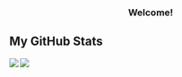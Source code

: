 <!-- ### Hi there 👋 -->
<!-- <p align="center">
  <img src="https://github-readme-stats.vercel.app/api?username=arsikurin&show_icons=true&theme=darcula&count_private=true&hide_border=true&bg_color=00000000" alt="arsikurin" />
  <img src="https://github-readme-stats.vercel.app/api/top-langs/?username=arsikurin&layout=compact&theme=darcula&hide_border=true&bg_color=00000000&langs_count=8&hide=css,html,scss,less,purebasic,cmake" />
</p>
 -->
 
 <div style="height: 100px" />
<h3 align="center">Welcome!</h3>
<div style="height: 100px" />

<h2>My GitHub Stats</h2>

<!-- <a href="https://github.com/anuraghazra/github-readme-stats"> -->
<img align="left" src="https://github-readme-stats.vercel.app/api?username=arsikurin&count_private=true&show_icons=true&include_all_commits=true&theme=default" />
<!-- </a> -->
<!-- <a href="https://github.com/anuraghazra/convoychat"> -->
<img align="center" src="https://github-readme-stats.vercel.app/api/top-langs/?username=arsikurin&theme=default&hide=jupyter%20notebook,html,css,scss,javascript" />
<!-- </a> -->
